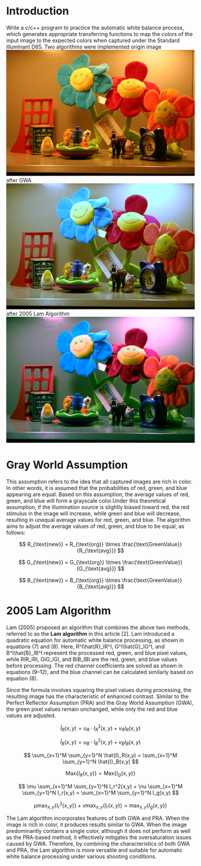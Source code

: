 # Introduction

Write a c/c++ program to practice the automatic white balance process, which generates appropriate transferring functions to map the colors of the input image to the expected colors when captured under the Standard Illuminant D65.
Two algorithms were implemented
origin image
![enter image description here](https://github.com/jasonchenwork/ImageProcessing/blob/main/01whitebalance/InputImage01.bmp)after GWA
![enter image description here](https://github.com/jasonchenwork/ImageProcessing/blob/main/01whitebalance/InputImage01AfterGWA.bmp)after 2005 Lam Algorithm
![enter image description here](https://github.com/jasonchenwork/ImageProcessing/blob/main/01whitebalance/InputImage01After2005Lam.bmp)

# Gray World Assumption

This assumption refers to the idea that all captured images are rich in color. In other words, it is assumed that the probabilities of red, green, and blue appearing are equal. Based on this assumption, the average values of red, green, and blue will form a grayscale color.Under this theoretical assumption, if the illumination source is slightly biased toward red, the red stimulus in the image will increase, while green and blue will decrease, resulting in unequal average values for red, green, and blue. The algorithm aims to adjust the average values of red, green, and blue to be equal, as follows:

$$
R_{\text{new}} = R_{\text{org}} \times \frac{\text{GreenValue}}{R_{\text{avg}}}
$$

$$
G_{\text{new}} = G_{\text{org}} \times \frac{\text{GreenValue}}{G_{\text{avg}}}
$$

$$
B_{\text{new}} = B_{\text{org}} \times \frac{\text{GreenValue}}{B_{\text{avg}}}
$$

# 2005 Lam Algorithm

Lam (2005) proposed an algorithm that combines the above two methods, referred to as the **Lam algorithm** in this article [2]. Lam introduced a quadratic equation for automatic white balance processing, as shown in equations (7) and (8). Here, R^I\hat{R}_IR^I​, G^I\hat{G}_IG^I​, and B^I\hat{B}_IB^I​ represent the processed red, green, and blue pixel values, while RIR_IRI​, GIG_IGI​, and BIB_IBI​ are the red, green, and blue values before processing. The red channel coefficients are solved as shown in equations (9–12), and the blue channel can be calculated similarly based on equation (8).

Since the formula involves squaring the pixel values during processing, the resulting image has the characteristic of enhanced contrast. Similar to the Perfect Reflector Assumption (PRA) and the Gray World Assumption (GWA), the green pixel values remain unchanged, while only the red and blue values are adjusted.

$$
\hat{I}_R(x,y) = u_R \cdot I_R^2(x,y) + v_R I_R(x,y)
$$

$$
\hat{I}_B(x,y) = u_B \cdot I_B^2(x,y) + v_B I_B(x,y)
$$

$$
\sum_{x=1}^M \sum_{y=1}^N \hat{I}_R(x,y) = \sum_{x=1}^M \sum_{y=1}^N \hat{I}_B(x,y)
$$

$$
\text{Max}\{I_R(x,y)\} = \text{Max}\{I_G(x,y)\}
$$

$$
\mu \sum_{x=1}^M \sum_{y=1}^N I_r^2(x,y) + \nu \sum_{x=1}^M \sum_{y=1}^N I_r(x,y) = \sum_{x=1}^M \sum_{y=1}^N I_g(x,y)
$$

$$
\mu \max_{x,y} \{ I_r^2(x,y) \} + \nu \max_{x,y} \{ I_r(x,y) \} = \max_{x,y} \{ I_g(x,y) \}
$$

The Lam algorithm incorporates features of both GWA and PRA. When the image is rich in color, it produces results similar to GWA. When the image predominantly contains a single color, although it does not perform as well as the PRA-based method, it effectively mitigates the oversaturation issues caused by GWA. Therefore, by combining the characteristics of both GWA and PRA, the Lam algorithm is more versatile and suitable for automatic white balance processing under various shooting conditions.
